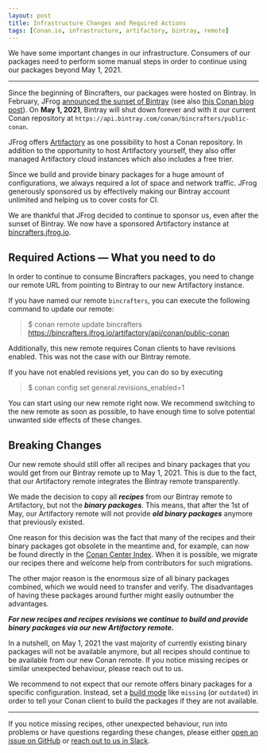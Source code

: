 ```yaml
---
layout: post
title: Infrastructure Changes and Required Actions
tags: [Conan.io, infrastructure, artifactory, bintray, remote]
---
```


We have some important changes in our infrastructure. Consumers of our packages
need to perform some manual steps in order to continue using our packages beyond
May 1, 2021.

---

Since the beginning of Bincrafters, our packages were hosted on Bintray. In
February, JFrog [announced the sunset of
Bintray](https://jfrog.com/blog/into-the-sunset-bintray-jcenter-gocenter-and-chartcenter/)
(see also [this Conan blog
post](https://blog.conan.io/2021/02/05/JFrog-announces-sunset-bintray.html)). On
**May 1, 2021**, Bintray will shut down forever and with it our current Conan 
repository at `https://api.bintray.com/conan/bincrafters/public-conan`.

JFrog offers [Artifactory](https://jfrog.com/artifactory/) as one possibility to
host a Conan repository. In addition to the opportunity to host Artifactory
yourself, they also offer managed Artifactory cloud instances which also
includes a free trier.

Since we build and provide binary packages for a huge amount of configurations,
we always required a lot of space and network traffic. JFrog generously
sponsored us by effectively making our Bintray account unlimited and helping us
to cover costs for CI.

We are thankful that JFrog decided to continue to sponsor us, even after the
sunset of Bintray. We now have a sponsored Artifactory instance at
[bincrafters.jfrog.io](https://bincrafters.jfrog.io).


## Required Actions — What you need to do

In order to continue to consume Bincrafters packages, you need to change our
remote URL from pointing to Bintray to our new Artifactory instance.

If you have named our remote `bincrafters`, you can execute the following
command to update our remote:

> $ conan remote update bincrafters https://bincrafters.jfrog.io/artifactory/api/conan/public-conan


Additionally, this new remote requires Conan clients to have revisions enabled.
This was not the case with our Bintray remote.

If you have not enabled revisions yet, you can do so by executing

> $ conan config set general.revisions_enabled=1


You can start using our new remote right now. We recommend switching to the new
remote as soon as possible, to have enough time to solve potential unwanted side
effects of these changes.


## Breaking Changes

Our new remote should still offer all recipes and binary packages that you would
get from our Bintray remote up to May 1, 2021. This is due to the fact, that our
Artifactory remote integrates the Bintray remote transparently.

We made the decision to copy all _**recipes**_ from our Bintray remote to
Artifactory, but not the _**binary packages**_. This means, that after the 1st
of May, our Artifactory remote will not provide _**old binary packages**_
anymore that previously existed.

One reason for this decision was the fact that many of the recipes and their
binary packages got obsolete in the meantime and, for example, can now be found
directly in the [Conan Center
Index](https://github.com/conan-io/conan-center-index). When it is possible, we
migrate our recipes there and welcome help from contributors for such
migrations.

The other major reason is the enormous size of all binary packages combined,
which we would need to transfer and verify. The disadvantages of having these
packages around further might easily outnumber the advantages.

_**For new recipes and recipes revisions we continue to build and provide binary
packages via our new Artifactory remote.**_

In a nutshell, on May 1, 2021 the vast majority of currently existing binary
packages will not be available anymore, but all recipes should continue to be
available from our new Conan remote. If you notice missing recipes or similar
unexpected behaviour, please reach out to us.

We recommend to not expect that our remote offers binary packages for a specific
configuration. Instead, set a [build
mode](https://docs.conan.io/en/latest/mastering/policies.html) like `missing`
(or `outdated`) in order to tell your Conan client to build the packages if they
are not available.

---

If you notice missing recipes, other unexpected behaviour, run into problems or
have questions regarding these changes, please either [open an issue on
GitHub](https://github.com/bincrafters/community) or [reach out to us in
Slack](https://app.slack.com/client/T21Q22G66/C77T8CBFB).
